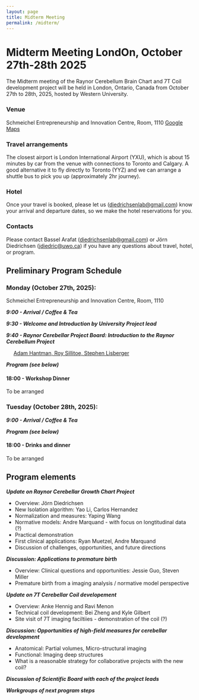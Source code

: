 ```yaml
---
layout: page
title: Midterm Meeting
permalink: /midterm/
---
```


# Midterm Meeting LondOn, October 27th-28th 2025

The Midterm meeting of the Raynor Cerebellum Brain Chart and 7T Coil development project will be held in London, Ontario, Canada from October 27th to 28th, 2025, hosted by Western University.

### Venue
Schmeichel Entrepreneurship and Innovation Centre, Room, 1110 [Google Maps](https://www.google.com/maps/place/Ronald+D.+Schmeichel+Building+for+Entrepreneurship+and+Innovation/@43.007355,-81.2799882,16z/data=!4m6!3m5!1s0x882eefbcb4e0ae1d:0xe737f47c98e72df9!8m2!3d43.0073324!4d-81.2766097!16s%2Fg%2F11kbywxhs3!5m1!1e4?hl=en-US&entry=ttu&g_ep=EgoyMDI1MDcxNi4wIKXMDSoASAFQAw%3D%3D)

### Travel arrangements
The closest airport is London International Airport (YXU), which is about 15 minutes by car from the venue with connections to Toronto and Calgary. A good alternative it to fly directly to Toronto (YYZ) and we can arrange a shuttle bus to pick you up (approximately 2hr journey).

### Hotel
Once your travel is booked, please let us (diedrichsenlab@gmail.com) know your arrival and departure dates, so we make the hotel reservations for you.

### Contacts
Please contact Bassel Arafat (diedrichsenlab@gmail.com) or Jörn Diedrichsen (jdiedric@uwo.ca) if you have any questions about travel, hotel, or program.

##  Preliminary Program Schedule
### Monday (October 27th, 2025):
Schmeichel Entrepreneurship and Innovation Centre, Room, 1110

***9:00 - Arrival / Coffee & Tea***

***9:30 - Welcome and Introduction by University Project lead***

***9:40 - Raynor Cerebellar Project Board: Introduction to the Raynor Cerebellum Project***

&nbsp;&nbsp;&nbsp;&nbsp; [Adam Hantman, Roy Sillitoe, Stephen Lisberger](https://raynorcerebellumproject.org/our-team-2/)


***Program (see below)***

#### 18:00 - Workshop Dinner
To be arranged


### Tuesday (October 28th, 2025):
***9:00 - Arrival / Coffee & Tea***

***Program (see below)***

#### 18:00 - Drinks and dinner
To be arranged

## Program elements

***Update on Raynor Cerebellar Growth Chart Project***

* Overview: Jörn Diedrichsen
* New Isolation algorithm: Yao Li, Carlos Hernandez
* Normalization and measures: Yaping Wang
* Normative models: Andre Marquand - with focus on longtitudinal data (?)
* Practical demonstration
* First clinical applications: Ryan Muetzel, Andre Marquand
* Discussion of challenges, opportunities, and future directions

***Discussion: Applications to premature birth***

* Overview: Clinical questions and opportunities: Jessie Guo, Steven Miller
* Premature birth from a imaging analysis / normative model perspective

***Update on 7T Cerebellar Coil developement***

* Overview: Anke Hennig and Ravi Menon
* Technical coil development: Bei Zheng and Kyle Gilbert
* Site visit of 7T imaging faciltiies - demonstration of the coil (?)

***Discussion: Opportunities of high-field measures for cerebellar development***

* Anatomical: Partial volumes, Micro-structural imaging
* Functional: Imaging deep structures
* What is a reasonable strategy for collaborative projects with the new coil?

***Discussion of Scientific Board with each of the project leads***

***Workgroups of next program steps***
